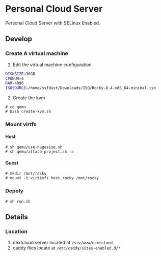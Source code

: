 # Personal Cloud Server

Personal Cloud Server with SELinux Enabled.

## Develop

### Create A virtual machine

1. Edit the virtual machine configuration

```bash
DISKSIZE=30GB
CPUNUM=4
RAM=4096
ISOSOURCE=/home/ssfdust/Downloads/ISO/Rocky-8.4-x86_64-minimal.iso
```

2. Create the kvm

```shell
# cd qemu
# bash create-kvm.sh
```

### Mount virtfs

#### Host

```shell
# sh qemu/use-hugesize.sh
# sh qemu/attach-project.sh -a
```

#### Guest

```shell
# mkdir /mnt/rocky
# mount -t virtiofs host_rocky /mnt/rocky
```

### Depoly

```
# sh run.sh
```

## Details

### Location

1. nextcloud server located at `/srv/www/nextcloud`
2. caddy files locate at `/etc/caddy/sites-enabled.d/*`
